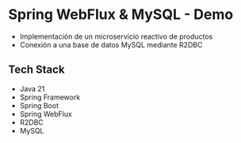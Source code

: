 # Spring WebFlux & MySQL - Demo

- Implementación de un microservicio reactivo de productos
- Conexión a una base de datos MySQL mediante R2DBC
  
## Tech Stack

- Java 21
- Spring Framework
- Spring Boot
- Spring WebFlux
- R2DBC
- MySQL
